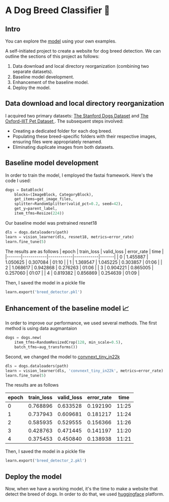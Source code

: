 # A Dog Breed Classifier :dog:
## Intro
You can explore the [model](https://huggingface.co/spaces/noamperez/dog_breed_classifier) using your own examples.

A self-initiated project to create a website for dog breed detection.
We can outline the sections of this project as follows:

1. Data download and local directory reorganization (combining two separate datasets).
2. Baseline model development.
3. Enhancement of the baseline model.
4. Deploy the model.

## Data download and local directory reorganization
I acquired two primary datasets: [The Stanford Dogs Dataset](https://www.tensorflow.org/datasets/catalog/stanford_dogs) and [The Oxford-IIIT Pet Dataset ](https://www.robots.ox.ac.uk/~vgg/data/pets/).
The subsequent steps involved:
- Creating a dedicated folder for each dog breed.
- Populating these breed-specific folders with their respective images, ensuring files were appropriately renamed.
- Eliminating duplicate images from both datasets.

## Baseline model development
In order to train the model, I employed the fastai framework. Here's the code I used:
```python
dogs = DataBlock(
    blocks=(ImageBlock, CategoryBlock), 
    get_items=get_image_files, 
    splitter=RandomSplitter(valid_pct=0.2, seed=42),
    get_y=parent_label, 
    item_tfms=Resize(224))
```
Our baseline model was pretrained resnet18
```python
dls = dogs.dataloaders(path)
learn = vision_learner(dls, resnet18, metrics=error_rate)
learn.fine_tune(5)
```
The results are as follows
| epoch | train_loss | valid_loss | error_rate | time  |
|-------|------------|------------|------------|-------|
| 0     | 1.455887   | 1.050625   | 0.307084   | 01:10 |
| 1     | 1.369547   | 1.045225   | 0.303857   | 01:06 |
| 2     | 1.068617   | 0.942868   | 0.276263   | 01:06 |
| 3     | 0.904221   | 0.865005   | 0.257060   | 01:07 |
| 4     | 0.819382   | 0.856869   | 0.254639   | 01:09 |

Then, I saved the model in a pickle file
```python
learn.export('breed_detector.pkl')
```

## Enhancement of the baseline model :chart_with_upwards_trend:
In order to improve our performance, we used several methods.
The first method is using data augmantaion
```python
dogs = dogs.new(
    item_tfms=RandomResizedCrop(128, min_scale=0.5),
    batch_tfms=aug_transforms())
```
Second, we changed the model to [convnext_tiny_in22k](https://huggingface.co/timm/convnext_tiny.fb_in22k)
```python
dls = dogs.dataloaders(path)
learn = vision_learner(dls, 'convnext_tiny_in22k', metrics=error_rate)
learn.fine_tune(5)
```
The results are as follows

| epoch | train_loss | valid_loss | error_rate | time |
|-------|------------|------------|------------|------|
| 0     | 0.768896   | 0.633528   | 0.192190   | 11:25|
| 1     | 0.737943   | 0.609681   | 0.181217   | 11:24|
| 2     | 0.585935   | 0.529555   | 0.156366   | 11:26|
| 3     | 0.428763   | 0.471445   | 0.141197   | 11:20|
| 4     | 0.375453   | 0.450840   | 0.138938   | 11:21|

Then, I saved the model in a pickle file
```python
learn.export('breed_detector_2.pkl')
```

## Deploy the model
Now, when we have a working model, it's the time to make a website that detect the breed of dogs.
In order to do that, we used [huggingface](https://huggingface.co/) platform.










